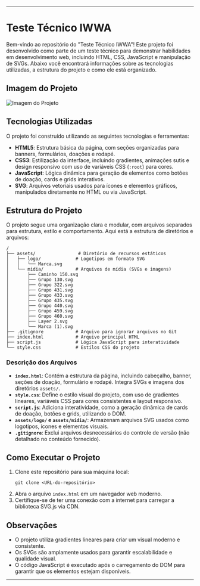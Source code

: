 

---

# Teste Técnico IWWA

Bem-vindo ao repositório do "Teste Técnico IWWA"! Este projeto foi desenvolvido como parte de um teste técnico para demonstrar habilidades em desenvolvimento web, incluindo HTML, CSS, JavaScript e manipulação de SVGs. Abaixo você encontrará informações sobre as tecnologias utilizadas, a estrutura do projeto e como ele está organizado.

## Imagem do Projeto

![Imagem do Projeto](https://i.imgur.com/p53TgJV.png)

## Tecnologias Utilizadas

O projeto foi construído utilizando as seguintes tecnologias e ferramentas:

- **HTML5**: Estrutura básica da página, com seções organizadas para banners, formulários, doações e rodapé.
- **CSS3**: Estilização da interface, incluindo gradientes, animações sutis e design responsivo com uso de variáveis CSS (`:root`) para cores.
- **JavaScript**: Lógica dinâmica para geração de elementos como botões de doação, cards e grids interativos.
- **SVG**: Arquivos vetoriais usados para ícones e elementos gráficos, manipulados diretamente no HTML ou via JavaScript.


## Estrutura do Projeto

O projeto segue uma organização clara e modular, com arquivos separados para estrutura, estilo e comportamento. Aqui está a estrutura de diretórios e arquivos:

```
/
├── assets/                # Diretório de recursos estáticos
│   ├── logo/             # Logotipos em formato SVG
│   │   └── Marca.svg
│   └── midia/            # Arquivos de mídia (SVGs e imagens)
│       ├── Caminho 150.svg
│       ├── Grupo 130.svg
│       ├── Grupo 322.svg
│       ├── Grupo 431.svg
│       ├── Grupo 433.svg
│       ├── Grupo 435.svg
│       ├── Grupo 440.svg
│       ├── Grupo 459.svg
│       ├── Grupo 460.svg
│       ├── Layer 2.svg
│       └── Marca (1).svg
├── .gitignore            # Arquivo para ignorar arquivos no Git
├── index.html            # Arquivo principal HTML
├── script.js             # Lógica JavaScript para interatividade
└── style.css             # Estilos CSS do projeto
```

### Descrição dos Arquivos

- **`index.html`**: Contém a estrutura da página, incluindo cabeçalho, banner, seções de doação, formulário e rodapé. Integra SVGs e imagens dos diretórios `assets/`.
- **`style.css`**: Define o estilo visual do projeto, com uso de gradientes lineares, variáveis CSS para cores consistentes e layout responsivo.
- **`script.js`**: Adiciona interatividade, como a geração dinâmica de cards de doação, botões e grids, utilizando o DOM.
- **`assets/logo/` e `assets/midia/`**: Armazenam arquivos SVG usados como logotipos, ícones e elementos visuais.
- **`.gitignore`**: Exclui arquivos desnecessários do controle de versão (não detalhado no conteúdo fornecido).

## Como Executar o Projeto

1. Clone este repositório para sua máquina local:
   ```
   git clone <URL-do-repositório>
   ```
2. Abra o arquivo `index.html` em um navegador web moderno.
3. Certifique-se de ter uma conexão com a internet para carregar a biblioteca SVG.js via CDN.

## Observações

- O projeto utiliza gradientes lineares para criar um visual moderno e consistente.
- Os SVGs são amplamente usados para garantir escalabilidade e qualidade visual.
- O código JavaScript é executado após o carregamento do DOM para garantir que os elementos estejam disponíveis.

---
